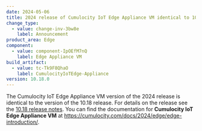 ```yaml
---
date: 2024-05-06
title: 2024 release of Cumulocity IoT Edge Appliance VM identical to 10.18 release
change_type:
  - value: change-inv-3bw8e
    label: Announcement
product_area: Edge
component:
  - value: component-IpOEfM7nQ
    label: Edge Appliance VM
build_artifact:
  - value: tc-Tk9F8QhaO
    label: CumulocityIoTEdge-Appliance
version: 10.18.0
---
```

The Cumulocity IoT Edge Appliance VM version of the 2024 release is identical to the version of the 10.18 release. For details on the release see the [10.18 release notes](https://cumulocity.com/releasenotes/release-10-18-0/edge-10-18-0/). You can find the documentation for **Cumulocity IoT Edge Appliance VM** at https://cumulocity.com/docs/2024/edge/edge-introduction/.
